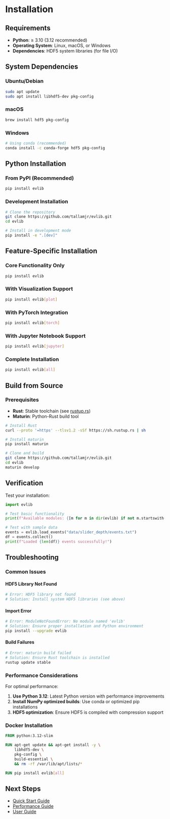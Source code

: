 # Installation

## Requirements

- **Python**: ≥ 3.10 (3.12 recommended)
- **Operating System**: Linux, macOS, or Windows
- **Dependencies**: HDF5 system libraries (for file I/O)

## System Dependencies

### Ubuntu/Debian
```bash
sudo apt update
sudo apt install libhdf5-dev pkg-config
```

### macOS
```bash
brew install hdf5 pkg-config
```

### Windows
```bash
# Using conda (recommended)
conda install -c conda-forge hdf5 pkg-config
```

## Python Installation

### From PyPI (Recommended)
```bash
pip install evlib
```

### Development Installation
```bash
# Clone the repository
git clone https://github.com/tallamjr/evlib.git
cd evlib

# Install in development mode
pip install -e ".[dev]"
```

## Feature-Specific Installation

### Core Functionality Only
```bash
pip install evlib
```

### With Visualization Support
```bash
pip install evlib[plot]
```

### With PyTorch Integration
```bash
pip install evlib[torch]
```

### With Jupyter Notebook Support
```bash
pip install evlib[jupyter]
```

### Complete Installation
```bash
pip install evlib[all]
```

## Build from Source

### Prerequisites
- **Rust**: Stable toolchain (see [rustup.rs](https://rustup.rs/))
- **Maturin**: Python-Rust build tool

```bash
# Install Rust
curl --proto '=https' --tlsv1.2 -sSf https://sh.rustup.rs | sh

# Install maturin
pip install maturin

# Clone and build
git clone https://github.com/tallamjr/evlib.git
cd evlib
maturin develop
```

## Verification

Test your installation:

```python
import evlib

# Test basic functionality
print(f"Available modules: {[m for m in dir(evlib) if not m.startswith('_')]}")

# Test with sample data
events = evlib.load_events("data/slider_depth/events.txt")
df = events.collect()
print(f"Loaded {len(df)} events successfully!")
```

## Troubleshooting

### Common Issues

#### HDF5 Library Not Found
```bash
# Error: HDF5 library not found
# Solution: Install system HDF5 libraries (see above)
```

#### Import Error
```bash
# Error: ModuleNotFoundError: No module named 'evlib'
# Solution: Ensure proper installation and Python environment
pip install --upgrade evlib
```

#### Build Failures
```bash
# Error: maturin build failed
# Solution: Ensure Rust toolchain is installed
rustup update stable
```

### Performance Considerations

For optimal performance:

1. **Use Python 3.12**: Latest Python version with performance improvements
2. **Install NumPy optimized builds**: Use conda or optimized pip installations
3. **HDF5 optimization**: Ensure HDF5 is compiled with compression support

### Docker Installation

```dockerfile
FROM python:3.12-slim

RUN apt-get update && apt-get install -y \
    libhdf5-dev \
    pkg-config \
    build-essential \
    && rm -rf /var/lib/apt/lists/*

RUN pip install evlib[all]
```

## Next Steps

- [Quick Start Guide](quickstart.md)
- [Performance Guide](performance.md)
- [User Guide](../user-guide/loading-data.md)
